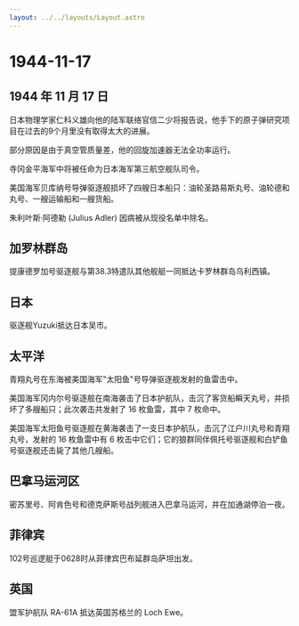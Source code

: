```yaml
---
layout: ../../layouts/Layout.astro
---
```


# 1944-11-17

## 1944 年 11 月 17 日

日本物理学家仁科义雄向他的陆军联络官信二少将报告说，他手下的原子弹研究项目在过去的9个月里没有取得太大的进展。

部分原因是由于真空管质量差，他的回旋加速器无法全功率运行。

寺冈金平海军中将被任命为日本海军第三航空舰队司令。

美国海军贝库纳号导弹驱逐舰损坏了四艘日本船只：油轮圣路易斯丸号、油轮德和丸号、一艘运输船和一艘货船。

朱利叶斯·阿德勒 (Julius Adler) 因病被从现役名单中除名。

## 加罗林群岛

提康德罗加号驱逐舰与第38.3特遣队其他舰艇一同抵达卡罗林群岛乌利西镇。

## 日本

驱逐舰Yuzuki抵达日本吴市。

## 太平洋

青翔丸号在东海被美国海军"太阳鱼"号导弹驱逐舰发射的鱼雷击中。

美国海军冈内尔号驱逐舰在南海袭击了日本护航队，击沉了客货船瞬天丸号，并损坏了多艘船只；此次袭击共发射了
16 枚鱼雷，其中 7 枚命中。

美国海军太阳鱼号驱逐舰在黄海袭击了一支日本护航队，击沉了江户川丸号和青翔丸号，发射的
16 枚鱼雷中有 6
枚击中它们；它的狼群同伴佩托号驱逐舰和白铲鱼号驱逐舰还击毙了其他几艘船。

## 巴拿马运河区

密苏里号、阿肯色号和德克萨斯号战列舰进入巴拿马运河，并在加通湖停泊一夜。

## 菲律宾

102号巡逻艇于0628时从菲律宾巴布延群岛萨坦出发。

## 英国

盟军护航队 RA-61A 抵达英国苏格兰的 Loch Ewe。